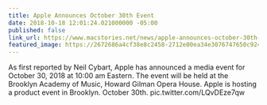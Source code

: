 ```yaml
---
title: Apple Announces October 30th Event
date: 2018-10-18 12:01:24.021000000 -05:00
published: false
link_url: https://www.macstories.net/news/apple-announces-october-30th-event/
featured_image: https://2672686a4cf38e8c2458-2712e00ea34e3076747650c92426bbb5.ssl.cf1.rackcdn.com/2018-10-18-11-15-16.png
---
```


As first reported by Neil Cybart, Apple has announced a media event for October 30, 2018 at 10:00 am Eastern. The event will be held at the Brooklyn Academy of Music, Howard Gilman Opera House.  Apple is hosting a product event in Brooklyn. October 30th. pic.twitter.com/LQvDEze7qw